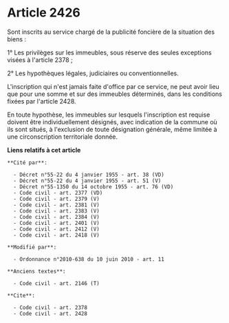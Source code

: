 # Article 2426

Sont inscrits au service chargé de la publicité foncière de la situation des biens : 

1° Les privilèges sur les immeubles, sous réserve des seules exceptions visées à l'article 2378 ; 

2° Les hypothèques légales, judiciaires ou conventionnelles.

L'inscription qui n'est jamais faite d'office par ce service, ne peut avoir lieu que pour une somme et sur des immeubles
déterminés, dans les conditions fixées par l'article 2428. 

En toute hypothèse, les immeubles sur lesquels l'inscription est requise doivent être individuellement désignés, avec
indication de la commune où ils sont situés, à l'exclusion de toute désignation générale, même limitée à une circonscription
territoriale donnée.

**Liens relatifs à cet article**

	**Cité par**:

	  - Décret n°55-22 du 4 janvier 1955 - art. 38 (VD)
	  - Décret n°55-22 du 4 janvier 1955 - art. 51 (V)
	  - Décret n°55-1350 du 14 octobre 1955 - art. 76 (VD)
	  - Code civil - art. 2377 (VD)
	  - Code civil - art. 2379 (V)
	  - Code civil - art. 2381 (V)
	  - Code civil - art. 2383 (V)
	  - Code civil - art. 2384 (V)
	  - Code civil - art. 2401 (V)
	  - Code civil - art. 2412 (V)
	  - Code civil - art. 2418 (V)

	**Modifié par**:

	  - Ordonnance n°2010-638 du 10 juin 2010 - art. 11

	**Anciens textes**:

	  - Code civil - art. 2146 (T)

	**Cite**:

	  - Code civil - art. 2378
	  - Code civil - art. 2428

